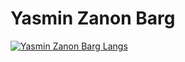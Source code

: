 # Yasmin Zanon Barg

[![Yasmin Zanon Barg Langs](https://github-readme-stats.vercel.app/api/top-langs/?username=YasminZanonBarg&layout=compact&theme=radical&langs_count=20)](https://github.com/YasminZanonBarg)
